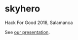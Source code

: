 # skyhero
Hack For Good 2018, Salamanca

See [our presentation](https://docs.google.com/presentation/d/1l1TpmJ5XcqGmlaEBZMdPSHDF4a4uPcmavSiLr0JRHEk/edit?usp=sharing).
